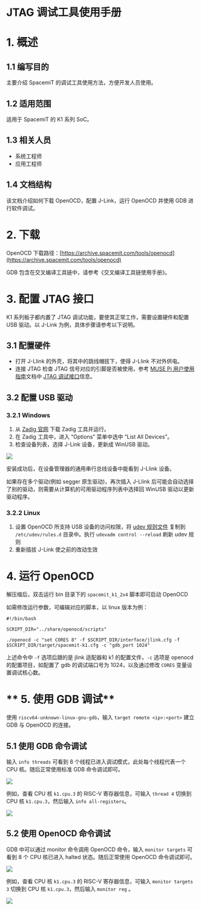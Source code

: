 # JTAG 调试工具使用手册


# 1. 概述

## 1.1 编写目的

主要介绍 SpacemiT 的调试工具使用方法，方便开发人员使用。

## 1.2 适用范围

适用于 SpacemiT 的 K1 系列 SoC。

## 1.3 相关人员

- 系统工程师
- 应用工程师

## 1.4 文档结构

该文档介绍如何下载 OpenOCD，配置 J-Link，运行 OpenOCD 并使用 GDB 进行软件调试。

# 2. 下载

OpenOCD 下载路径：[https://archive.spacemit.com/tools/openocd](https://archive.spacemit.com/tools/openocd)

GDB 包含在交叉编译工具链中，请参考《交叉编译工具链使用手册》。

# 3. 配置 JTAG 接口

K1 系列板子都内置了 JTAG 调试功能，要使其正常工作，需要设置硬件和配置 USB 驱动。以 J-Link 为例，具体步骤请参考以下说明。

## 3.1 配置硬件

- 打开 J-Llink 的外壳，将其中的跳线帽拔下，使得 J-Llink 不对外供电。
- 连接 JTAG 检查 JTAG 信号对应的引脚是否被使用，参考 [MUSE Pi 用户使用指南](https://developer.spacemit.com/documentation?token=ZugWwIVmkiGNAik55hzc4C3Ln6d)文档中 [JTAG 调试接口](https://developer.spacemit.com/documentation?token=ZugWwIVmkiGNAik55hzc4C3Ln6d#part407)信息。

## 3.2 配置 USB 驱动

### 3.2.1 Windows

1. 从 [Zadig 官网](http://zadig.akeo.ie/) 下载 Zadig 工具并运行。
2. 在 Zadig 工具中，进入 “Options” 菜单中选中 “List All Devices”。
3. 检查设备列表，选择 J-Link 设备，更新成 WinUSB 驱动。

![](https://developer.spacemit.com/resource/file/images?fileName=XZedbxwk4o687Rx0MbAcYyDEnac.png)

安装成功后，在设备管理器的通用串行总线设备中能看到 J-Llink 设备。

如果存在多个驱动(例如 segger 原生驱动)，再次插入 J-Llink 后可能会自动选择了别的驱动，则需要从计算机的可用驱动程序列表中选择回 WinUSB 驱动以更新驱动程序。

### 3.2.2 Linux

1. 设置 OpenOCD 所支持 USB 设备的访问权限，将 [udev 规则文件](https://github.com/riscv-collab/riscv-openocd/blob/riscv/contrib/60-openocd.rules) 复制到 `/etc/udev/rules.d` 目录中。执行 `udevadm control --reload` 刷新 udev 规则
2. 重新插拔 J-Link 使之前的改动生效

# 4. **运行 OpenOCD**

解压缩后，双击运行 bin 目录下的 `spacemit_k1_2x4` 脚本即可启动 OpenOCD

如需修改运行参数，可编辑对应的脚本，以 linux 版本为例：

```shell
#!/bin/bash

SCRIPT_DIR="../share/openocd/scripts"

./openocd -c "set CORES 8" -f $SCRIPT_DIR/interface/jlink.cfg -f $SCRIPT_DIR/target/spacemit-k1.cfg -c "gdb_port 1024"
```

上述命令中 `-f` 选项后跟的是 jlink 适配器和 k1 的配置文件，`-c` 选项是 openocd 的配置项目，如配置了 gdb 的调试端口号为 1024，以及通过修改 `CORES` 变量设置调试核心数。

# ** 5. 使用 GDB 调试**

使用 `riscv64-unknown-linux-gnu-gdb`，输入 `target remote <ip>:<port>` 建立 GDB 与 OpenOCD 的连接。

## 5.1 使用 GDB 命令调试

输入 `info threads` 可看到 8 个线程已进入调试模式，此处每个线程代表一个 CPU 核。随后正常使用标准 GDB 命令调试即可。

![](https://developer.spacemit.com/resource/file/images?fileName=IjesbEJfto7aSwxmsIfcaZ33nsb.png)

例如，查看 CPU 核 `k1.cpu.3` 的 RISC-V 寄存器信息，可输入 `thread 4` 切换到 CPU 核 `k1.cpu.3`，然后输入 `info all-registers`。

![](https://developer.spacemit.com/resource/file/images?fileName=WcNSbQCL8okNbKx0yVYcllmmn9w.png)

## 5.2 使用 OpenOCD 命令调试

GDB 中可以通过 monitor 命令调用 OpenOCD 命令，输入 `monitor targets` 可看到 8 个 CPU 核已进入 halted 状态。随后正常使用 OpenOCD 命令调试即可。

![](https://developer.spacemit.com/resource/file/images?fileName=E9hPbaCNcoJvDBx7PBDcNzwanhc.png)

例如，查看 CPU 核 `k1.cpu.3` 的 RISC-V 寄存器信息，可输入 `monitor targets 3` 切换到 CPU 核 `k1.cpu.3`，然后输入 `monitor reg` 。

![](https://developer.spacemit.com/resource/file/images?fileName=NQAJbkzePoL1Gix1fkWcXO0Enaf.png)

